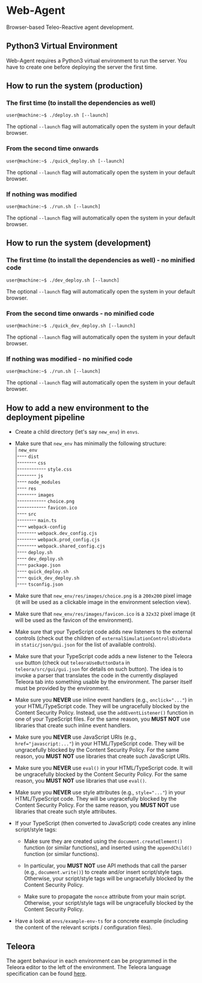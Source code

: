 # Web-Agent

Browser-based Teleo-Reactive agent development.

## Python3 Virtual Environment

Web-Agent requires a Python3 virtual environment to run the server. You have to create one before deploying the server the first time.

## How to run the system (production)

### The first time (to install the dependencies as well)

```console
user@machine:~$ ./deploy.sh [--launch]
```

The optional `--launch` flag will automatically open the system in your default browser.

### From the second time onwards

```console
user@machine:~$ ./quick_deploy.sh [--launch]
```

The optional `--launch` flag will automatically open the system in your default browser.

### If nothing was modified

```console
user@machine:~$ ./run.sh [--launch]
```

The optional `--launch` flag will automatically open the system in your default browser.

## How to run the system (development)

### The first time (to install the dependencies as well) - no minified code

```console
user@machine:~$ ./dev_deploy.sh [--launch]
```

The optional `--launch` flag will automatically open the system in your default browser.

### From the second time onwards - no minified code

```console
user@machine:~$ ./quick_dev_deploy.sh [--launch]
```

The optional `--launch` flag will automatically open the system in your default browser.

### If nothing was modified - no minified code

```console
user@machine:~$ ./run.sh [--launch]
```

The optional `--launch` flag will automatically open the system in your default browser.

## How to add a new environment to the deployment pipeline

* Create a child directory (let's say `new_env`) in `envs`.

* Make sure that `new_env` has minimally the following structure:\
    | `new_env`\
    |---- `dist`\
    |-------- `css`\
    |------------ `style.css`\
    |-------- `js`\
    |---- `node_modules`\
    |---- `res`\
    |-------- `images`\
    |------------ `choice.png`\
    |------------ `favicon.ico`\
    |---- `src`\
    |-------- `main.ts`\
    |---- `webpack-config`\
    |-------- `webpack.dev_config.cjs`\
    |-------- `webpack.prod_config.cjs`\
    |-------- `webpack.shared_config.cjs`\
    |---- `deploy.sh`\
    |---- `dev_deploy.sh`\
    |---- `package.json`\
    |---- `quick_deploy.sh`\
    |---- `quick_dev_deploy.sh`\
    |---- `tsconfig.json`

* Make sure that `new_env/res/images/choice.png` is a `200x200` pixel image (it will be used as a clickable image in the environment selection view).

* Make sure that `new_env/res/images/favicon.ico` is a `32x32` pixel image (it will be used as the favicon of the environment).

* Make sure that your TypeScript code adds new listeners to the external controls (check out the children of `externalSimulationControlsDivData` in `static/json/gui.json` for the list of available controls).

* Make sure that your TypeScript code adds a new listener to the Teleora `use` button (check out `teleoraUseButtonData` in `teleora/src/gui/gui.json` for details on such button). The idea is to invoke a parser that translates the code in the currently displayed Teleora tab into something usable by the environment. The parser itself must be provided by the environment.

* Make sure you **NEVER** use inline event handlers (e.g., `onclick="..."`) in your HTML/TypeScript code. They will be ungracefully blocked by the Content Security Policy. Instead, use the `addEventListener()` function in one of your TypeScript files. For the same reason, you **MUST NOT** use libraries that create such inline event handlers.

* Make sure you **NEVER** use JavaScript URIs (e.g., `href="javascript:..."`) in your HTML/TypeScript code. They will be ungracefully blocked by the Content Security Policy. For the same reason, you **MUST NOT** use libraries that create such JavaScript URIs.

* Make sure you **NEVER** use `eval()` in your HTML/TypeScript code. It will be ungracefully blocked by the Content Security Policy. For the same reason, you **MUST NOT** use libraries that use `eval()`.

* Make sure you **NEVER** use style attributes (e.g., `style="..."`) in your HTML/TypeScript code. They will be ungracefully blocked by the Content Security Policy. For the same reason, you **MUST NOT** use libraries that create such style attributes.

* If your TypeScript (then converted to JavaScript) code creates any inline script/style tags:
  * Make sure they are created using the `document.createElement()` function (or similar functions), and inserted using the `appendChild()` function (or similar functions).

  * In particular, you **MUST NOT** use API methods that call the parser (e.g., `document.write()`) to create and/or insert script/style tags. Otherwise, your script/style tags will be ungracefully blocked by the Content Security Policy.

  * Make sure to propagate the `nonce` attribute from your main script. Otherwise, your script/style tags will be ungracefully blocked by the Content Security Policy.

* Have a look at `envs/example-env-ts` for a concrete example (including the content of the relevant scripts / configuration files).

## Teleora

The agent behaviour in each environment can be programmed in the Teleora editor to the left of the environment. The Teleora language specification can be found [here](TELEORA.md).
